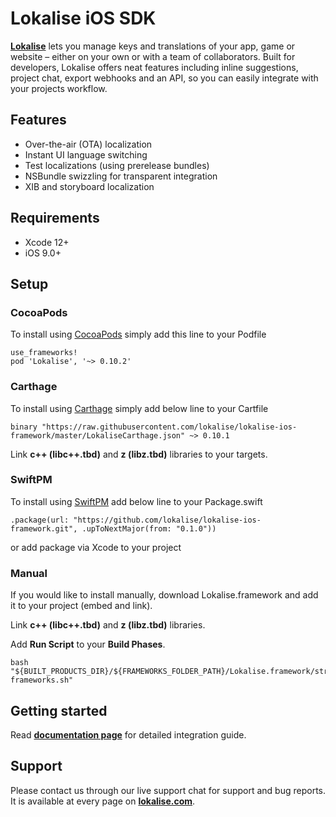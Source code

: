# Lokalise iOS SDK

**[Lokalise](https://lokalise.com)** lets you manage keys and translations of your app, game or website – either on your own or with a team of collaborators. Built for developers, Lokalise offers neat features including inline suggestions, project chat, export webhooks and an API, so you can easily integrate with your projects workflow.

## Features

- Over-the-air (OTA) localization
- Instant UI language switching 
- Test localizations (using prerelease bundles)
- NSBundle swizzling for transparent integration
- XIB and storyboard localization

## Requirements

- Xcode 12+
- iOS 9.0+

## Setup 

### CocoaPods

To install using [CocoaPods](https://cocoapods.org) simply add this line to your Podfile

```
use_frameworks!
pod 'Lokalise', '~> 0.10.2'
```

### Carthage

To install using [Carthage](https://github.com/Carthage/Carthage) simply add below line to your Cartfile

```
binary "https://raw.githubusercontent.com/lokalise/lokalise-ios-framework/master/LokaliseCarthage.json" ~> 0.10.1
```

Link **c++ (libc++.tbd)** and **z (libz.tbd)** libraries to your targets.

### SwiftPM

To install using [SwiftPM](https://swift.org/package-manager/) add below line to your Package.swift

```
.package(url: "https://github.com/lokalise/lokalise-ios-framework.git", .upToNextMajor(from: "0.1.0"))
```

or add package via Xcode to your project

### Manual

If you would like to install manually, download Lokalise.framework and add it to your project (embed and link).

Link **c++ (libc++.tbd)** and **z (libz.tbd)** libraries.

Add **Run Script** to your **Build Phases**.
```
bash "${BUILT_PRODUCTS_DIR}/${FRAMEWORKS_FOLDER_PATH}/Lokalise.framework/strip-frameworks.sh"
```

## Getting started

Read **[documentation page](https://lokalise.com/blog/getting-started-with-ios-localization/)** for detailed integration guide.

## Support

Please contact us through our live support chat for support and bug reports. It is available at every page on **[lokalise.com](https://lokalise.com)**.
